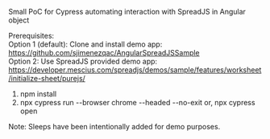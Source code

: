 Small PoC for Cypress automating interaction with SpreadJS in Angular object

Prerequisites:  
Option 1 (default): Clone and install demo app: https://github.com/sjimenezqac/AngularSpreadJSSample  
Option 2: Use SpreadJS provided demo app: https://developer.mescius.com/spreadjs/demos/sample/features/worksheet/initialize-sheet/purejs/

1. npm install
2. npx cypress run --browser chrome --headed --no-exit 
   or, npx cypress open

Note: Sleeps have been intentionally added for demo purposes. 
